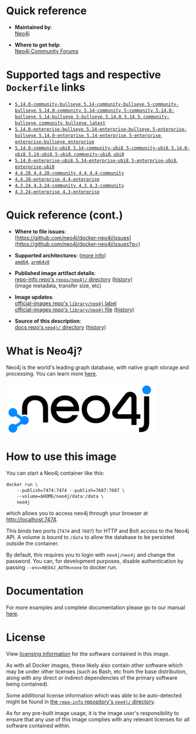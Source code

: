<!--

********************************************************************************

WARNING:

    DO NOT EDIT "neo4j/README.md"

    IT IS AUTO-GENERATED

    (from the other files in "neo4j/" combined with a set of templates)

********************************************************************************

-->

# Quick reference

-	**Maintained by**:  
	[Neo4j](https://github.com/neo4j/docker-neo4j)

-	**Where to get help**:  
	[Neo4j Community Forums](https://community.neo4j.com)

# Supported tags and respective `Dockerfile` links

-	[`5.14.0-community-bullseye`, `5.14-community-bullseye`, `5-community-bullseye`, `5.14.0-community`, `5.14-community`, `5-community`, `5.14.0-bullseye`, `5.14-bullseye`, `5-bullseye`, `5.14.0`, `5.14`, `5`, `community-bullseye`, `community`, `bullseye`, `latest`](https://github.com/neo4j/docker-neo4j-publish/blob/a39a0b8e97fea5e7c232771059a1a857345f6715/5.14.0/bullseye/community/Dockerfile)
-	[`5.14.0-enterprise-bullseye`, `5.14-enterprise-bullseye`, `5-enterprise-bullseye`, `5.14.0-enterprise`, `5.14-enterprise`, `5-enterprise`, `enterprise-bullseye`, `enterprise`](https://github.com/neo4j/docker-neo4j-publish/blob/a39a0b8e97fea5e7c232771059a1a857345f6715/5.14.0/bullseye/enterprise/Dockerfile)
-	[`5.14.0-community-ubi8`, `5.14-community-ubi8`, `5-community-ubi8`, `5.14.0-ubi8`, `5.14-ubi8`, `5-ubi8`, `community-ubi8`, `ubi8`](https://github.com/neo4j/docker-neo4j-publish/blob/a39a0b8e97fea5e7c232771059a1a857345f6715/5.14.0/ubi8/community/Dockerfile)
-	[`5.14.0-enterprise-ubi8`, `5.14-enterprise-ubi8`, `5-enterprise-ubi8`, `enterprise-ubi8`](https://github.com/neo4j/docker-neo4j-publish/blob/a39a0b8e97fea5e7c232771059a1a857345f6715/5.14.0/ubi8/enterprise/Dockerfile)
-	[`4.4.28`, `4.4.28-community`, `4.4`, `4.4-community`](https://github.com/neo4j/docker-neo4j-publish/blob/a39a0b8e97fea5e7c232771059a1a857345f6715/4.4.28/bullseye/community/Dockerfile)
-	[`4.4.28-enterprise`, `4.4-enterprise`](https://github.com/neo4j/docker-neo4j-publish/blob/a39a0b8e97fea5e7c232771059a1a857345f6715/4.4.28/bullseye/enterprise/Dockerfile)
-	[`4.3.24`, `4.3.24-community`, `4.3`, `4.3-community`](https://github.com/neo4j/docker-neo4j-publish/blob/f84645770acc041f8057245c540dba622e0da5f8/4.3.24/bullseye/community/Dockerfile)
-	[`4.3.24-enterprise`, `4.3-enterprise`](https://github.com/neo4j/docker-neo4j-publish/blob/f84645770acc041f8057245c540dba622e0da5f8/4.3.24/bullseye/enterprise/Dockerfile)

# Quick reference (cont.)

-	**Where to file issues**:  
	[https://github.com/neo4j/docker-neo4j/issues](https://github.com/neo4j/docker-neo4j/issues?q=)

-	**Supported architectures**: ([more info](https://github.com/docker-library/official-images#architectures-other-than-amd64))  
	[`amd64`](https://hub.docker.com/r/amd64/neo4j/), [`arm64v8`](https://hub.docker.com/r/arm64v8/neo4j/)

-	**Published image artifact details**:  
	[repo-info repo's `repos/neo4j/` directory](https://github.com/docker-library/repo-info/blob/master/repos/neo4j) ([history](https://github.com/docker-library/repo-info/commits/master/repos/neo4j))  
	(image metadata, transfer size, etc)

-	**Image updates**:  
	[official-images repo's `library/neo4j` label](https://github.com/docker-library/official-images/issues?q=label%3Alibrary%2Fneo4j)  
	[official-images repo's `library/neo4j` file](https://github.com/docker-library/official-images/blob/master/library/neo4j) ([history](https://github.com/docker-library/official-images/commits/master/library/neo4j))

-	**Source of this description**:  
	[docs repo's `neo4j/` directory](https://github.com/docker-library/docs/tree/master/neo4j) ([history](https://github.com/docker-library/docs/commits/master/neo4j))

# What is Neo4j?

Neo4j is the world's leading graph database, with native graph storage and processing. You can learn more [here](http://neo4j.com/developer).

![logo](https://raw.githubusercontent.com/docker-library/docs/56823e63d5b6dd7ddbb9d5d3c4a8947778055d8e/neo4j/logo.png)

# How to use this image

You can start a Neo4j container like this:

```console
docker run \
    --publish=7474:7474 --publish=7687:7687 \
    --volume=$HOME/neo4j/data:/data \
    neo4j
```

which allows you to access neo4j through your browser at [http://localhost:7474](http://localhost:7474).

This binds two ports (`7474` and `7687`) for HTTP and Bolt access to the Neo4j API. A volume is bound to `/data` to allow the database to be persisted outside the container.

By default, this requires you to login with `neo4j/neo4j` and change the password. You can, for development purposes, disable authentication by passing `--env=NEO4J_AUTH=none` to docker run.

# Documentation

For more examples and complete documentation please go to our manual [here](http://neo4j.com/docs/operations-manual/current/deployment/single-instance/docker/).

# License

View [licensing information](https://neo4j.com/licensing) for the software contained in this image.

As with all Docker images, these likely also contain other software which may be under other licenses (such as Bash, etc from the base distribution, along with any direct or indirect dependencies of the primary software being contained).

Some additional license information which was able to be auto-detected might be found in [the `repo-info` repository's `neo4j/` directory](https://github.com/docker-library/repo-info/tree/master/repos/neo4j).

As for any pre-built image usage, it is the image user's responsibility to ensure that any use of this image complies with any relevant licenses for all software contained within.

